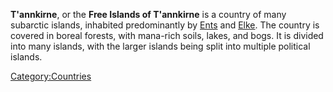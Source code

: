 **T'annkirne**, or the **Free Islands of T'annkirne** is a country of
many subarctic islands, inhabited predominantly by
[Ents](ents "wikilink") and [Elke](elke "wikilink"). The country is
covered in boreal forests, with mana-rich soils, lakes, and bogs. It is
divided into many islands, with the larger islands being split into
multiple political islands.

[Category:Countries](Category:Countries "wikilink")